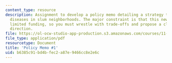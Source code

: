 ```yaml
---
content_type: resource
description: Assignment to develop a policy memo detailing a strategy to reduce water-related
  diseases in slum neighborhoods. The major constraint is that this new program has
  limited funding, so you must wrestle with trade-offs and propose a clear policy
  direction.
file: https://ol-ocw-studio-app-production.s3.amazonaws.com/courses/11-479j-water-and-sanitation-infrastructure-in-developing-countries-spring-2007/b6385c91bd4bfec2a87e9466cc8e2e6c_memo1.pdf
file_type: application/pdf
resourcetype: Document
title: 'Policy Memo #1'
uid: b6385c91-bd4b-fec2-a87e-9466cc8e2e6c
---
```

